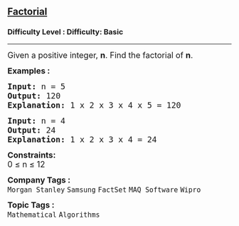 <h2><a href="https://www.geeksforgeeks.org/problems/factorial5739/1?itm_source=geeksforgeeks&itm_medium=article&itm_campaign=bottom_sticky_on_article">Factorial</a></h2><h3>Difficulty Level : Difficulty: Basic</h3><hr><div class="problems_problem_content__Xm_eO"><p><span style="font-size: 18px;">Given a positive integer, <strong>n</strong>. Find the factorial of <strong>n</strong>.</span></p>
<p><span style="font-size: 18px;"><strong>Examples :</strong></span></p>
<pre><span style="font-size: 18px;"><strong>Input: </strong>n = 5
<strong>Output: </strong>120
<strong>Explanation: </strong>1 x 2 x 3 x 4 x 5 = 120</span></pre>
<pre><span style="font-size: 18px;"><strong>Input: </strong>n = 4
<strong>Output: </strong>24
<strong>Explanation: </strong>1 x 2 x 3 x 4 = 24</span></pre>
<p><span style="font-size: 18px;"><strong>Constraints:</strong><br>0 ≤ n ≤ 12</span></p></div><p><span style=font-size:18px><strong>Company Tags : </strong><br><code>Morgan Stanley</code>&nbsp;<code>Samsung</code>&nbsp;<code>FactSet</code>&nbsp;<code>MAQ Software</code>&nbsp;<code>Wipro</code>&nbsp;<br><p><span style=font-size:18px><strong>Topic Tags : </strong><br><code>Mathematical</code>&nbsp;<code>Algorithms</code>&nbsp;
